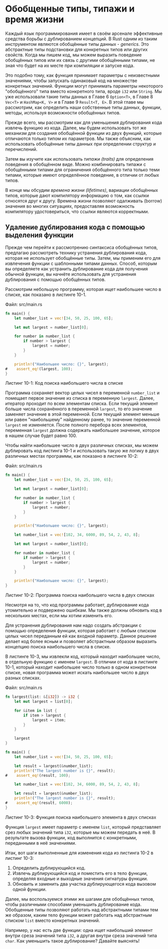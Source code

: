 # Обобщенные типы, типажи и время жизни

Каждый язык программирования имеет в своём арсенале эффективные средства борьбы с дублированием концепций. В Rust одним из таким инструментом являются обобщённые типы данных - *generics*. Это абстрактные типы подстановки для конкретных типов или других свойств. Когда мы пишем код, мы можем выразить поведение обобщённых типов или их связь с другими обобщёнными типами, не зная что будет на их месте при компиляции и запуске кода.

Это подобно тому, как функция принимает параметры с неизвестными значениями, чтобы запускать одинаковый код на множестве конкретных значений. Функции могут принимать параметры некоторого "обобщённого" типа вместо конкретного типа, вроде `i32` или `String`. Мы уже использовали такие типы данных в Главе 6 `Option<T>`, в Главе 8 `Vec<T>` и `HashMap<K, V>` и в Главе 9 `Result<T, E>`. В этой главе мы рассмотрим, как определить наши собственные типы данных, функции, методы, используя возможности обобщённых типов.

Прежде всего, мы рассмотрим как для уменьшения дублирования кода извлечь функцию из кода. Далее, мы будем использовать тот же механизм для создания обобщённой функции из двух функций, которые отличаются только типом их параметров. Мы также объясним, как использовать обобщённые типы данных при определении структур и перечислений.

Затем вы изучите как использовать *типажи (traits)* для определения поведения в обобщённом виде. Можно комбинировать типажи с обобщёнными типами для ограничения обобщённого типа только теми типами, которые имеют определённое поведение, в отличии от любых типов.

В конце мы обсудим *времена жизни (lifetimes)*, вариации обобщённых типов, которые дают компилятору информацию о том, как ссылки относятся друг к другу. Времена жизни позволяют одалживать (borrow) значения во многих ситуациях, предоставляя возможность компилятору удостовериться, что ссылки являются корректными.

## Удаление дублирования кода с помощью выделения функции

Прежде чем перейти к рассмотрению синтаксиса обобщённых типов, предлагаю рассмотреть технику устранения дублирования кода, которая не использует обобщённые типы. Затем, мы применим его для извлечения функции с шаблонными типами данных. Способ, которым вы определяете как устранить дублирование кода для получения обычной функции, вы начнёте использовать для устранения дублирования с помощью обобщённых типов.

Рассмотрим небольшую программу, которая ищет наибольшее число в списке, как показано в листинге 10-1.

<span class="filename">Файл: src/main.rs</span>

```rust
fn main() {
    let number_list = vec![34, 50, 25, 100, 65];

    let mut largest = number_list[0];

    for number in number_list {
        if number > largest {
            largest = number;
        }
    }

    println!("Наибольшее число: {}", largest);
#    assert_eq!(largest, 100);
}
```

<span class="caption">Листинг 10-1: Код поиска наибольшего числа в списке</span>

Программа сохраняет вектор целых чисел в переменной `number_list` и помещает первое значение из списка в переменную `largest`. Далее, итератор проходит по всем элементам списка. Если текущий элемент больше числа сохранённого в переменной `largest`, то его значение заменяет значение в этой переменной. Если текущий элемент меньше или равен "наибольшему" найденному ранее, то значение переменной `largest` не изменяется. После полного перебора всех элементов, переменная `largest` должна содержать наибольшее значение, которое в нашем случае будет равно 100.

Чтобы найти наибольшее число в двух различных списках, мы можем дублировать код листинга 10-1 и использовать такую же логику в двух различных местах программы, как показано в листинге 10-2:

<span class="filename">Файл: src/main.rs</span>

```rust
fn main() {
    let number_list = vec![34, 50, 25, 100, 65];

    let mut largest = number_list[0];

    for number in number_list {
        if number > largest {
            largest = number;
        }
    }

    println!("Наибольшее число: {}", largest);

    let number_list = vec![102, 34, 6000, 89, 54, 2, 43, 8];

    let mut largest = number_list[0];

    for number in number_list {
        if number > largest {
            largest = number;
        }
    }

    println!("Наибольшее число: {}", largest);
}
```

<span class="caption">Листинг 10-2: Программа поиска наибольшего числа в <em>
дву</em>х списках</span>

Несмотря на то, что код программы работает, дублирование кода утомительно и подвержено ошибкам. Мы также должны обновить код в нескольких местах, если мы хотим изменить его.

Для устранения дублирования нам надо создать абстракции с помощью определения функции, которая работает с любым списком целых чисел переданным ей как входной параметр. Данное решение делает код более ясным и позволяет абстрактным образом выразить концепцию поиска наибольшего числа в списке.

В листинге 10-3, мы извлекли код, который находит наибольшее число, в отдельную функцию с именем `largest`. В отличии от кода в листинге 10-1, который находит наибольшее число только в одном конкретном списке, новая программа может искать наибольшее число в двух разных списках.

<span class="filename">Файл: src/main.rs</span>

```rust
fn largest(list: &[i32]) -> i32 {
    let mut largest = list[0];

    for &item in list {
        if item > largest {
            largest = item;
        }
    }

    largest
}

fn main() {
    let number_list = vec![34, 50, 25, 100, 65];

    let result = largest(&number_list);
    println!("The largest number is {}", result);
#    assert_eq!(result, 100);

    let number_list = vec![102, 34, 6000, 89, 54, 2, 43, 8];

    let result = largest(&number_list);
    println!("The largest number is {}", result);
#    assert_eq!(result, 6000);
}
```

<span class="caption">Листинг 10-3: Функция поиска наибольшего элемента в двух списках</span>

Функция `largest` имеет параметр с именем `list`, который представляет срез любых значений типа `i32`, которые мы можем передать в неё. В результате вызова функции, код выполнится с конкретными, переданными в неё значениями.

Итак, вот шаги выполненные для изменения кода из листинга 10-2 в
листинг 10-3:

1. Определить дублирующийся код.
2. Извлечь дублирующийся код и поместить его в тело функции, определяя входные и выходные значения сигнатуры функции.
3. Обновить и заменить два участка дублирующегося кода вызовом одной функции.

Далее, мы воспользуемся этими же шагами для обобщённых типов, чтобы различными способами уменьшить дублирование кода. Обобщенные типы позволяют работать над абстрактными типами тем же образом, каким тело функции может работать над абстрактным списком `list` вместо конкретных значений.

Например, у нас есть две функции: одна ищет наибольший элемент внутри среза значений типа `i32`, а другая внутри среза значений типа `char`. Как уменьшить такое дублирование? Давайте выяснять!
